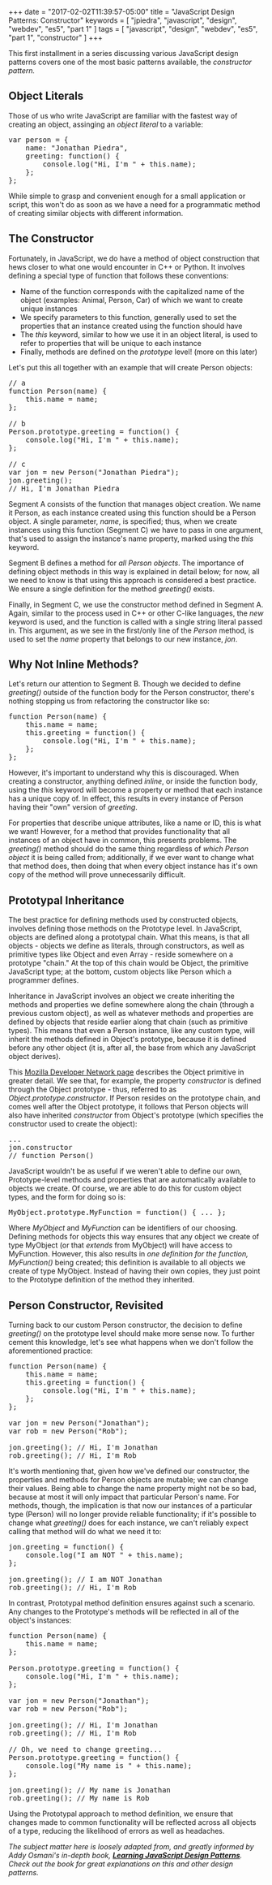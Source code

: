+++
date = "2017-02-02T11:39:57-05:00"
title = "JavaScript Design Patterns: Constructor"
keywords = [ "jpiedra", "javascript", "design", "webdev", "es5", "part 1" ]
tags = [ "javascript", "design", "webdev", "es5", "part 1", "constructor" ]
+++

This first installment in a series discussing various JavaScript design patterns covers one of the most basic patterns available, the <i>constructor pattern.</i>

<!--more-->


<h2>Object Literals</h2>

Those of us who write JavaScript are familiar with the fastest way of creating an object, assinging an <i>object literal</i> to a variable:

<pre>
var person = {
	name: "Jonathan Piedra",
	greeting: function() {
		console.log("Hi, I'm " + this.name);
	};
};
</pre>

While simple to grasp and convenient enough for a small application or script, this won't do as soon as we have a need for a programmatic method of creating similar objects with different information.

<h2>The Constructor</h2>

Fortunately, in JavaScript, we do have a method of object construction that hews closer to what one would encounter in C++ or Python. It involves defining a special type of function that follows these conventions:

<ul>
	<li>Name of the function corresponds with the capitalized name of the object (examples: Animal, Person, Car) of which we want to create unique instances</li>
	<li>We specify parameters to this function, generally used to set the properties that an instance created using the function should have</li>
	<li>The <i>this</i> keyword, similar to how we use it in an object literal, is used to refer to properties that will be unique to each instance</li>
	<li>Finally, methods are defined on the <i>prototype</i> level! (more on this later)</li>
</ul>

Let's put this all together with an example that will create Person objects:

<pre>
// a
function Person(name) {
	this.name = name;	
};

// b
Person.prototype.greeting = function() {
	console.log("Hi, I'm " + this.name);	
};

// c
var jon = new Person("Jonathan Piedra");
jon.greeting();
// Hi, I'm Jonathan Piedra
</pre>

Segment A consists of the function that manages object creation. We name it Person, as each instance created using this function should be a Person object. A single parameter, <i>name</i>, is specified; thus, when we create instances using this function (Segment C) we have to pass in one argument, that's used to assign the instance's name property, marked using the <i>this</i> keyword.

Segment B defines a method for <i>all Person objects</i>. The importance of defining object methods in this way is explained in detail below; for now, all we need to know is that using this approach is considered a best practice. We ensure a single definition for the method <i>greeting()</i> exists.

Finally, in Segment C, we use the constructor method defined in Segment A. Again, similar to the process used in C++ or other C-like languages, the <i>new</i> keyword is used, and the function is called with a single string literal passed in. This argument, as we see in the first/only line of the <i>Person</i> method, is used to set the <i>name</i> property that belongs to our new instance, <i>jon</i>.

<h2>Why Not Inline Methods?</h2>

Let's return our attention to Segment B. Though we decided to define <i>greeting()</i> outside of the function body for the Person constructor, there's nothing stopping us from refactoring the constructor like so: 

<pre>
function Person(name) {
	this.name = name;
	this.greeting = function() {
		console.log("Hi, I'm " + this.name);
	};
};
</pre>

However, it's important to understand why this is discouraged. When creating a constructor, anything defined <i>inline</i>, or inside the function body, using the <i>this</i> keyword will become a property or method that each instance has a unique copy of. In effect, this results in every instance of Person having their "own" version of <i>greeting</i>. 

For properties that describe unique attributes, like a name or ID, this is what we want! However, for a method that provides functionality that all instances of an object have in common, this presents problems. The <i>greeting()</i> method should do the same thing regardless of <i>which Person object</i> it is being called from; additionally, if we ever want to change what that method does, then doing that when every object instance has it's own copy of the method will prove unnecessarily difficult.

<h2>Prototypal Inheritance</h2>

The best practice for defining methods used by constructed objects, involves defining those methods on the Prototype level. In JavaScript, objects are defined along a prototypal chain. What this means, is that all objects - objects we define as literals, through constructors, as well as primitive types like Object and even Array - reside somewhere on a prototype "chain." At the top of this chain would be Object, the primitive JavaScript type; at the bottom, custom objects like Person which a programmer defines.

Inheritance in JavaScript involves an object we create inheriting the methods and properties we define somewhere along the chain (through a previous custom object), as well as whatever methods and properties are defined by objects that reside earlier along that chain (such as primitive types). This means that even a Person instance, like any custom type, will inherit the methods defined in Object's prototype, because it is defined before any other object (it is, after all, the base from which any JavaScript object derives). 

This <a href="https://developer.mozilla.org/en-US/docs/Web/JavaScript/Reference/Global_Objects/Object">Mozilla Developer Network page</a> describes the Object primitive in greater detail. We see that, for example, the property <i>constructor</i> is defined through the Object prototype - thus, referred to as <i>Object.prototype.constructor</i>. If Person resides on the prototype chain, and comes well after the Object prototype, it follows that Person objects will also have inherited <i>constructor</i> from Object's prototype (which specifies the constructor used to create the object):

<pre>
...
jon.constructor
// function Person()
</pre>

JavaScript wouldn't be as useful if we weren't able to define our own, Prototype-level methods and properties that are automatically available to objects we create. Of course, we are able to do this for custom object types, and the form for doing so is:

<pre>
MyObject.prototype.MyFunction = function() { ... };
</pre>

Where <i>MyObject</i> and <i>MyFunction</i> can be identifiers of our choosing. Defining methods for objects this way ensures that any object we create of type MyObject (or that <i>extends</i> from MyObject) will have access to MyFunction. However, this also results in <i>one definition for the function, MyFunction()</i> being created; this definition is available to all objects we create of type MyObject. Instead of having their own copies, they just point to the Prototype definition of the method they inherited.

<h2>Person Constructor, Revisited</h2>

Turning back to our custom Person constructor, the decision to define <i>greeting()</i> on the prototype level should make more sense now. To further cement this knowledge, let's see what happens when we don't follow the aforementioned practice:

<pre>
function Person(name) {
	this.name = name;
	this.greeting = function() {
		console.log("Hi, I'm " + this.name);
	};
};

var jon = new Person("Jonathan");
var rob = new Person("Rob");

jon.greeting(); // Hi, I'm Jonathan
rob.greeting(); // Hi, I'm Rob
</pre>

It's worth mentioning that, given how we've defined our constructor, the properties and methods for Person objects are mutable; we can change their values. Being able to change the name property might not be so bad, because at most it will only impact that particular Person's name. For methods, though, the implication is that now our instances of a particular type (Person) will no longer provide reliable functionality; if it's possible to change what <i>greeting()</i> does for each instance, we can't reliably expect calling that method will do what we need it to:

<pre>
jon.greeting = function() {
	console.log("I am NOT " + this.name);
};

jon.greeting(); // I am NOT Jonathan
rob.greeting(); // Hi, I'm Rob
</pre>

In contrast, Prototypal method definition ensures against such a scenario. Any changes to the Prototype's methods will be reflected in all of the object's instances:

<pre>
function Person(name) {
	this.name = name;	
};

Person.prototype.greeting = function() {
	console.log("Hi, I'm " + this.name);	
};

var jon = new Person("Jonathan");
var rob = new Person("Rob");

jon.greeting(); // Hi, I'm Jonathan
rob.greeting(); // Hi, I'm Rob

// Oh, we need to change greeting...
Person.prototype.greeting = function() {
	console.log("My name is " + this.name);
};

jon.greeting(); // My name is Jonathan
rob.greeting(); // My name is Rob
</pre>

Using the Prototypal approach to method definition, we ensure that changes made to common functionality will be reflected across all objects of a type, reducing the likelihood of errors as well as headaches.

<i>The subject matter here is loosely adapted from, and greatly informed by Addy Osmani's in-depth book, <a href="https://addyosmani.com/resources/essentialjsdesignpatterns/book/"><b>Learning JavaScript Design Patterns</b></a>. Check out the book for great explanations on this and other design patterns.</i>
